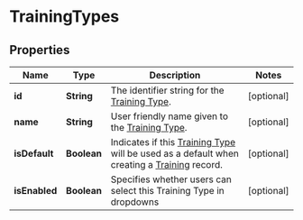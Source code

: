 

# TrainingTypes


## Properties

| Name | Type | Description | Notes |
|------------ | ------------- | ------------- | -------------|
|**id** | **String** | The identifier string for the [Training Type](https://developers.intellihr.io/docs/v1/). |  [optional] |
|**name** | **String** | User friendly name given to the [Training Type](https://developers.intellihr.io/docs/v1/). |  [optional] |
|**isDefault** | **Boolean** | Indicates if this [Training Type](https://developers.intellihr.io/docs/v1/) will be used as a default when creating a [Training](https://developers.intellihr.io/docs/v1/) record. |  [optional] |
|**isEnabled** | **Boolean** | Specifies whether users can select this Training Type in dropdowns |  [optional] |



